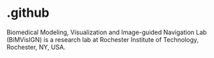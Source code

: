# .github
Biomedical Modeling, Visualization and Image-guided Navigation Lab (BiMVisIGN) is a research lab at Rochester Institute of Technology, Rochester, NY, USA.
